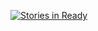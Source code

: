 [![Stories in Ready](https://badge.waffle.io/patrickgrad/piproject.png?label=ready&title=Ready)](http://waffle.io/patrickgrad/piproject)
